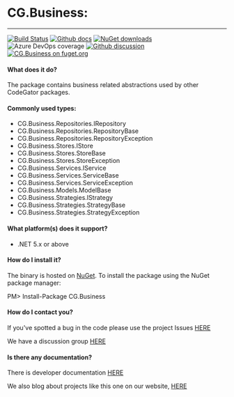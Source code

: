 # CG.Business: 

---
[![Build Status](https://dev.azure.com/codegator/CG.Business/_apis/build/status/CodeGator.CG.Business?branchName=master)](https://dev.azure.com/codegator/CG.Business/_build/latest?definitionId=4&branchName=master)
[![Github docs](https://img.shields.io/static/v1?label=Documentation&message=online&color=blue)](https://codegator.github.io/CG.Business/index.html)
[![NuGet downloads](https://img.shields.io/nuget/dt/CG.Business.svg?style=flat)](https://nuget.org/packages/CG.Business)
![Azure DevOps coverage](https://img.shields.io/azure-devops/coverage/codegator/CG.Business/4)
[![Github discussion](https://img.shields.io/badge/Discussion-online-blue)](https://github.com/CodeGator/CG.Business/discussions)
[![CG.Business on fuget.org](https://www.fuget.org/packages/CG.Business/badge.svg)](https://www.fuget.org/packages/CG.Business)

#### What does it do?
The package contains business related abstractions used by other CodeGator packages.

#### Commonly used types:
* CG.Business.Repositories.IRepository
* CG.Business.Repositories.RepositoryBase
* CG.Business.Repositories.RepositoryException
* CG.Business.Stores.IStore
* CG.Business.Stores.StoreBase
* CG.Business.Stores.StoreException
* CG.Business.Services.IService
* CG.Business.Services.ServiceBase
* CG.Business.Services.ServiceException
* CG.Business.Models.ModelBase
* CG.Business.Strategies.IStrategy
* CG.Business.Strategies.StrategyBase
* CG.Business.Strategies.StrategyException

#### What platform(s) does it support?
* .NET 5.x or above

#### How do I install it?
The binary is hosted on [NuGet](https://www.nuget.org/packages/CG.Business). To install the package using the NuGet package manager:

PM> Install-Package CG.Business

#### How do I contact you?
If you've spotted a bug in the code please use the project Issues [HERE](https://github.com/CodeGator/CG.Business/issues)

We have a discussion group [HERE](https://github.com/CodeGator/CG.Business/discussions)

#### Is there any documentation?
There is developer documentation [HERE](https://codegator.github.io/CG.Business/)

We also blog about projects like this one on our website, [HERE](http://www.codegator.com)



